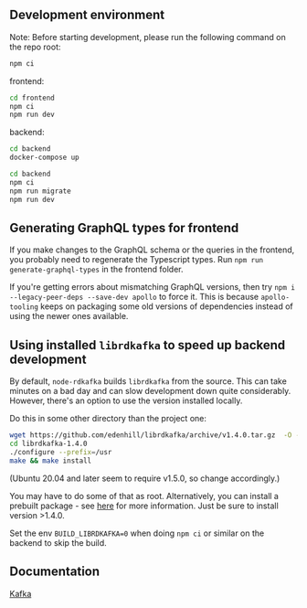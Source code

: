 ## Development environment

Note: Before starting development, please run the following command on the repo root:

```bash
npm ci
```

frontend:

```bash
cd frontend
npm ci
npm run dev
```

backend:

```bash
cd backend
docker-compose up
```

```bash
cd backend
npm ci
npm run migrate
npm run dev
```

## Generating GraphQL types for frontend

If you make changes to the GraphQL schema or the queries in the frontend, you probably need to regenerate the Typescript types. Run `npm run generate-graphql-types` in the frontend folder.

If you're getting errors about mismatching GraphQL versions, then try `npm i --legacy-peer-deps --save-dev apollo` to force it. This is because `apollo-tooling` keeps on packaging some old versions of dependencies instead of using the newer ones available. 
## Using installed `librdkafka` to speed up backend development

By default, `node-rdkafka` builds `librdkafka` from the source. This can take minutes on a bad day and can slow development down quite considerably. However, there's an option to use the version installed locally.

Do this in some other directory than the project one:

```bash 
wget https://github.com/edenhill/librdkafka/archive/v1.4.0.tar.gz  -O - | tar -xz
cd librdkafka-1.4.0
./configure --prefix=/usr
make && make install
```

(Ubuntu 20.04 and later seem to require v1.5.0, so change accordingly.)

You may have to do some of that as root. Alternatively, you can install a prebuilt package - see [here](https://github.com/edenhill/librdkafka) for more information. Just be sure to install version >1.4.0.

Set the env `BUILD_LIBRDKAFKA=0` when doing `npm ci` or similar on the backend to skip the build.

## Documentation

[Kafka](backend/docs/kafka.md)
